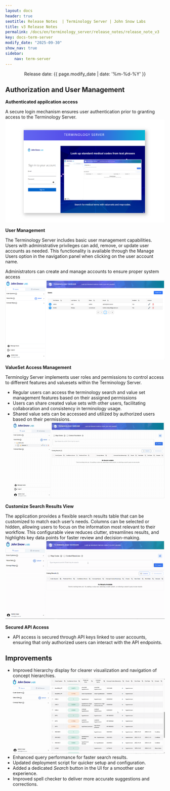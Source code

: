 ```yaml
---
layout: docs
header: true
seotitle: Release Notes  | Terminology Server | John Snow Labs
title: v3 Release Notes
permalink: /docs/en/terminology_server/release_notes/release_note_v3
key: docs-term-server
modify_date: "2025-09-30"
show_nav: true
sidebar:
    nav: term-server
---
```



<p style="text-align:center;">Release date: {{ page.modify_date | date: '%m-%d-%Y' }}</p>

## Authorization and User Management

**Authenticated appilcation access** 

A secure login mechanism ensures user authentication prior to granting access to the Terminology Server.
  ![Screenshot of login](/assets/images/term_server/v3/login_page.png)

**User Management**

The Terminology Server includes basic user management capabilities. Users with administrative privileges can add, remove, or update user accounts as needed. This functionality is available through the Manage Users option in the navigation panel when clicking on the user account name.

Administrators can create and manage accounts to ensure proper system access
  ![Screenshot of user management](/assets/images/term_server/v3/user_management.png)

**ValueSet Access Management**

Terminolgy Server implements user roles and permissions to control access to different features and valuesets within the Terminology Server.
- Regular users can access the terminology search and value set management features based on their assigned permissions
- Users can share created value sets with other users, facilitating collaboration and consistency in terminology usage.
- Shared value sets can be accessed and utilized by authorized users based on their permissions.
  ![value set sharing](/assets/images/term_server/v3/valueset_share.gif)
 

**Customize Search Results View**


The application provides a flexible search results table that can be customized to match each user’s needs. Columns can be selected or hidden, allowing users to focus on the information most relevant to their workflow. This configurable view reduces clutter, streamlines results, and highlights key data points for faster review and decision-making.
 ![Screenshot of column management](/assets/images/term_server/v3/column_management.gif)

**Secured API Access** 

- API access is secured through API keys linked to user accounts, ensuring that only authorized users can interact with the API endpoints.

## Improvements

* Improved hierarchy display for clearer visualization and navigation of concept hierarchies.
  ![hierarchy display improvements](/assets/images/term_server/v3/hierarchy.gif)
* Enhanced query performance for faster search results.
* Updated deployment script for quicker setup and configuration.
* Added a dedicated _Search_ button in the UI for a smoother user experience.
* Improved spell checker to deliver more accurate suggestions and corrections.

